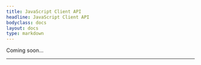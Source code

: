 ```yaml
---
title: JavaScript Client API
headline: JavaScript Client API
bodyclass: docs
layout: docs
type: markdown
---
```


<p class="lead">Coming soon...</p>
<hr>

